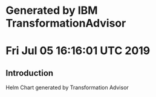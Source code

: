 # Generated by IBM TransformationAdvisor
# Fri Jul 05 16:16:01 UTC 2019
## Introduction

Helm Chart generated by Transformation Advisor
